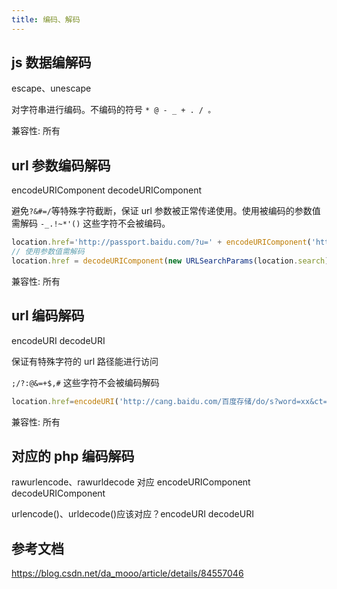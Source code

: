 ```yaml
---
title: 编码、解码
---
```


## js 数据编解码

escape、unescape

对字符串进行编码。不编码的符号 `* @ - _ + . / 。`

兼容性: 所有

## url 参数编码解码

encodeURIComponent decodeURIComponent

避免`?&#=/`等特殊字符截断，保证 url 参数被正常传递使用。使用被编码的参数值需解码
`-_.!~*'()` 这些字符不会被编码。

```js
location.href='http://passport.baidu.com/?u=' + encodeURIComponent('http://cang.baidu.com/bruce42')
// 使用参数值需解码
location.href = decodeURIComponent(new URLSearchParams(location.search).get('u'))
```

兼容性: 所有

## url 编码解码

encodeURI decodeURI

保证有特殊字符的 url 路径能进行访问

`;/?:@&=+$,#` 这些字符不会被编码解码

```js
location.href=encodeURI('http://cang.baidu.com/百度存储/do/s?word=xx&ct=21');
```

兼容性: 所有

## 对应的 php 编码解码

rawurlencode、rawurldecode 对应 encodeURIComponent decodeURIComponent

urlencode()、urldecode()应该对应？encodeURI decodeURI

## 参考文档

https://blog.csdn.net/da_mooo/article/details/84557046
